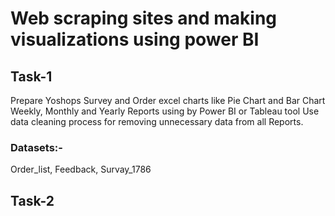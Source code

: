 # Web scraping sites and making visualizations using power BI
## Task-1
Prepare Yoshops Survey and Order excel charts like Pie Chart and Bar Chart Weekly, Monthly and Yearly Reports using by Power BI or Tableau tool
Use data cleaning process for removing unnecessary data from all Reports.
### Datasets:-
Order_list, Feedback, Survay_1786
## Task-2
